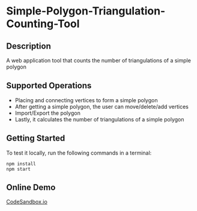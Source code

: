 # Simple-Polygon-Triangulation-Counting-Tool
## Description

A web application tool that counts the number of triangulations of a simple polygon

## Supported Operations

* Placing and connecting vertices to form a simple polygon
* After getting a simple polygon, the user can move/delete/add vertices
* Import/Export the polygon
* Lastly, it calculates the number of triangulations of a simple polygon

## Getting Started
To test it locally, run the following commands in a terminal:
```
npm install
npm start
```

## Online Demo
[CodeSandbox.io](https://codesandbox.io/s/g3k2i)